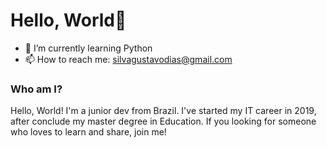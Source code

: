 # Hello, World👋

- 🌱 I’m currently learning Python
- 📫 How to reach me: silvagustavodias@gmail.com

### Who am I? 

Hello, World! I'm a junior dev from Brazil. I've started my IT career in 2019, after conclude my master degree in Education. If you looking for someone who loves to learn and share, join me!


<!--
**silvagustavodias/silvagustavodias** is a ✨ _special_ ✨ repository because its `README.md` (this file) appears on your GitHub profile.

Here are some ideas to get you started:

- 🔭 I’m currently working on ...
- 🌱 I’m currently learning ...
- 👯 I’m looking to collaborate on ...
- 🤔 I’m looking for help with ...
- 💬 Ask me about ...
- 📫 How to reach me: ...
- 😄 Pronouns: ...
- ⚡ Fun fact: ...
-->
